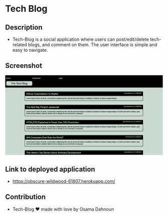 # Tech Blog

## Description
* Tech-Blog is a social application where users can post/edit/delete tech-related blogs, and comment on them. The user interface is simple and easy to navigate. 

## Screenshot 
![Screenshot of App](./images/techblog.png)

## Link to deployed application
* https://obscure-wildwood-61807.herokuapp.com/

## Contribution
* Tech-Blog ❤️ made with love by Osama Dahnoun